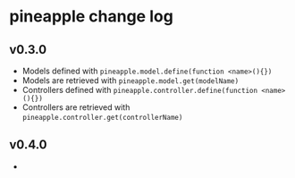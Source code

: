 pineapple change log
========

## v0.3.0
- Models defined with `pineapple.model.define(function <name>(){})`
- Models are retrieved with `pineapple.model.get(modelName)`
- Controllers defined with `pineapple.controller.define(function <name>(){})` 
- Controllers are retrieved with `pineapple.controller.get(controllerName)`

## v0.4.0
-
